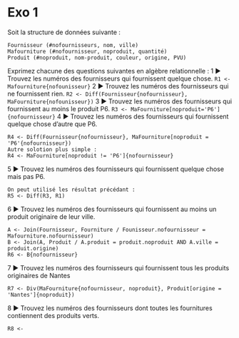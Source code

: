 # Exo 1
Soit la structure de données suivante : 
```
Fournisseur (#nofournisseurs, nom, ville)
Mafourniture (#nofournisseur, noproduit, quantité)
Produit (#noproduit, nom-produit, couleur, origine, PVU) 
```

Exprimez chacune des questions suivantes en algèbre relationnelle : 
1 ▶ Trouvez les numéros des fournisseurs qui fournissent quelque chose.
```R1 <- Mafourniture{nofounisseur}``` 
2 ▶ Trouvez les numéros des fournisseurs qui ne fournissent rien.
```R2 <- Diff(Fournisseur{nofournisseur}, MaFourniture{nofounisseur})```
3 ▶ Trouvez les numéros des fournisseurs qui fournissent au moins le produit P6.
```R3 <- MaFourniture[noproduit='P6']{nofournisseur}```
4 ▶ Trouvez les numéros des fournisseurs qui fournissent quelque chose d’autre que P6.
```
R4 <- Diff(Fournisseur{nofournisseur}, MaFourniture[noproduit = 'P6'{nofournisseur})
Autre solotion plus simple :
R4 <- MaFourniture[noproduit != 'P6']{nofournisseur}
```
5 ▶ Trouvez les numéros des fournisseurs qui fournissent quelque chose mais pas P6.
``` 
On peut utilisé les résultat précédant :
R5 <- Diff(R3, R1)
```
6 ▶ Trouvez les numéros des fournisseurs qui fournissent au moins un produit originaire de leur ville.
```
A <- Join(Fournisseur, Fourniture / Founisseur.nofournisseur = Mafourniture.nofournisseur)
B <- Join(A, Produit / A.produit = produit.noproduit AND A.ville = produit.origine)
R6 <- B{nofournisseur}
```
7 ▶ Trouvez les numéros des fournisseurs qui fournissent tous les produits originaires de Nantes 
```
R7 <- Div(MaFourniture{nofournisseur, noproduit}, Produit[origine = 'Nantes']{noproduit})
```
8 ▶ Trouvez les numéros des fournisseurs dont toutes les fournitures contiennent des produits verts.
```
R8 <- 
```
